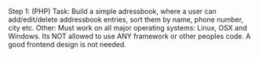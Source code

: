 Step 1: (PHP) Task:
Build a simple adressbook, where a user can add/edit/delete addressbook entries,
sort them by name, phone number, city etc.
Other: Must work on all major operating systems: Linux, OSX and Windows.
Its NOT allowed to use ANY framework or other peoples code.
A good frontend design is not needed. 
